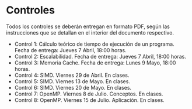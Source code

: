 # Controles

Todos los controles se deberán entregan en formato PDF, según las instrucciones que se detallan en el interior del documento respectivo.

* Control 1: Cálculo teórico de tiempo de ejecución de un programa. Fecha de entrega: Jueves 7 Abril, 18:00 horas.
* Control 2: Escalabilidad. Fecha de entrega: Jueves 7 Abril, 18:00 horas.
* Control 3: Memoria Cache. Fecha de entrega: Lunes 9 Mayo, 18:00 horas.
* Control 4: SIMD. Viernes 29 de Abril. En clases.
* Control 5: SIMD. Viernes 13 de Mayo. En clases.
* Control 6: SIMD. Viernes 20 de Mayo. En clases.
* Control 7: OpenMP. Viernes 8 de Julio. Conceptos. En clases.
* Control 8: OpenMP. Viernes 15 de Julio. Aplicación. En clases.


